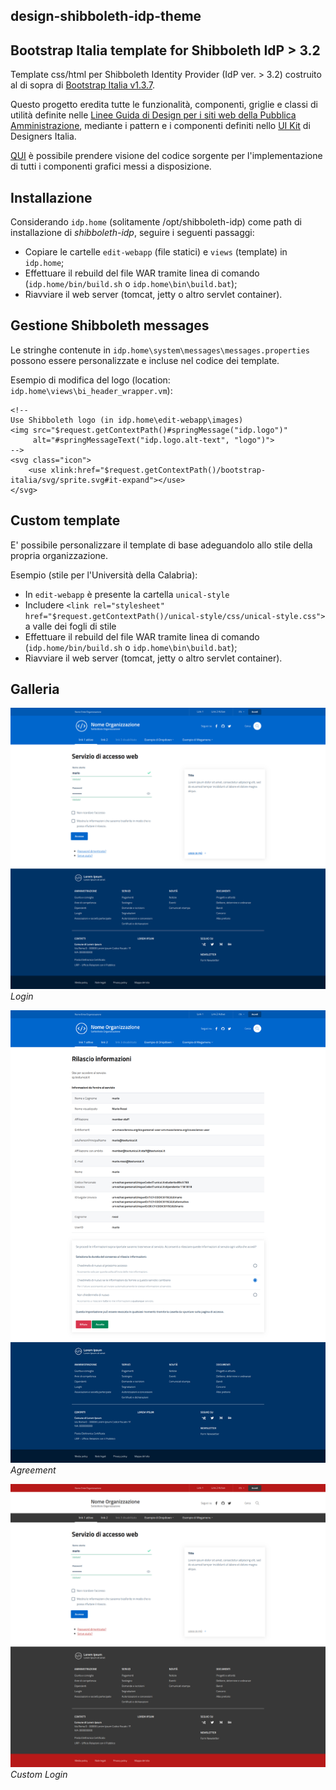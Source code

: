 ## design-shibboleth-idp-theme

Bootstrap Italia template for Shibboleth IdP > 3.2
--------------------------------------------------

Template css/html per Shibboleth Identity Provider (IdP ver. > 3.2) costruito al di sopra di [Bootstrap Italia v1.3.7](https://italia.github.io/bootstrap-italia/).

Questo progetto eredita tutte le funzionalità, componenti, griglie e classi di utilità definite nelle [Linee Guida di Design per i siti web della Pubblica Amministrazione](https://docs.italia.it/italia/designers-italia/design-linee-guida-docs/it/stabile/), mediante i pattern e i componenti definiti nello [UI Kit](https://designers.italia.it/kit/ui-kit/)
di Designers Italia.

[QUI](https://italia.github.io/bootstrap-italia/docs/come-iniziare/introduzione/)
è possibile prendere visione del codice sorgente per l'implementazione di tutti
i componenti grafici messi a disposizione.

Installazione
-------------

Considerando `idp.home` (solitamente /opt/shibboleth-idp) come path di installazione di *shibboleth-idp*, seguire i seguenti passaggi:

- Copiare le cartelle ```edit-webapp``` (file statici) e ```views``` (template) in ```idp.home```;
- Effettuare il rebuild del file WAR tramite linea di comando (```idp.home/bin/build.sh``` o ```idp.home\bin\build.bat```);
- Riavviare il web server (tomcat, jetty o altro servlet container).

Gestione Shibboleth messages
----------------------------

Le stringhe contenute in ```idp.home\system\messages\messages.properties```
possono essere personalizzate e incluse nel codice dei template.

Esempio di modifica del logo (location: ```idp.home\views\bi_header_wrapper.vm```):

```
<!--
Use Shibboleth logo (in idp.home\edit-webapp\images)
<img src="$request.getContextPath()#springMessage("idp.logo")"
     alt="#springMessageText("idp.logo.alt-text", "logo")">
-->
<svg class="icon">
    <use xlink:href="$request.getContextPath()/bootstrap-italia/svg/sprite.svg#it-expand"></use>
</svg>
```

Custom template
---------------

E' possibile personalizzare il template di base adeguandolo allo stile della propria organizzazione.

Esempio (stile per l'Università della Calabria):

- In ```edit-webapp``` è presente la cartella ```unical-style```
- Includere ```<link rel="stylesheet" href="$request.getContextPath()/unical-style/css/unical-style.css">``` a valle dei fogli di stile
- Effettuare il rebuild del file WAR tramite linea di comando (```idp.home/bin/build.sh``` o ```idp.home\bin\build.bat```);
- Riavviare il web server (tomcat, jetty o altro servlet container).

Galleria
--------

![Login](data/gallery/login.png)
_Login_

![Agreement](data/gallery/agreement.png)
_Agreement_

![Custom Login](data/gallery/custom_login.png)
_Custom Login_
